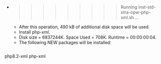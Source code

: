* >>>>>>>>> Running inst-std-xtra-opw-php-xml.sh ...
  * After this operation, 490 kB of additional disk space will be used.
  * Install php-xml.
  * Disk size = 6837244K. Space Used = 708K. Runtime = 00:00:00:04.
  * The following NEW packages will be installed:
  ```bash
php8.2-xml php-xml
  ```
